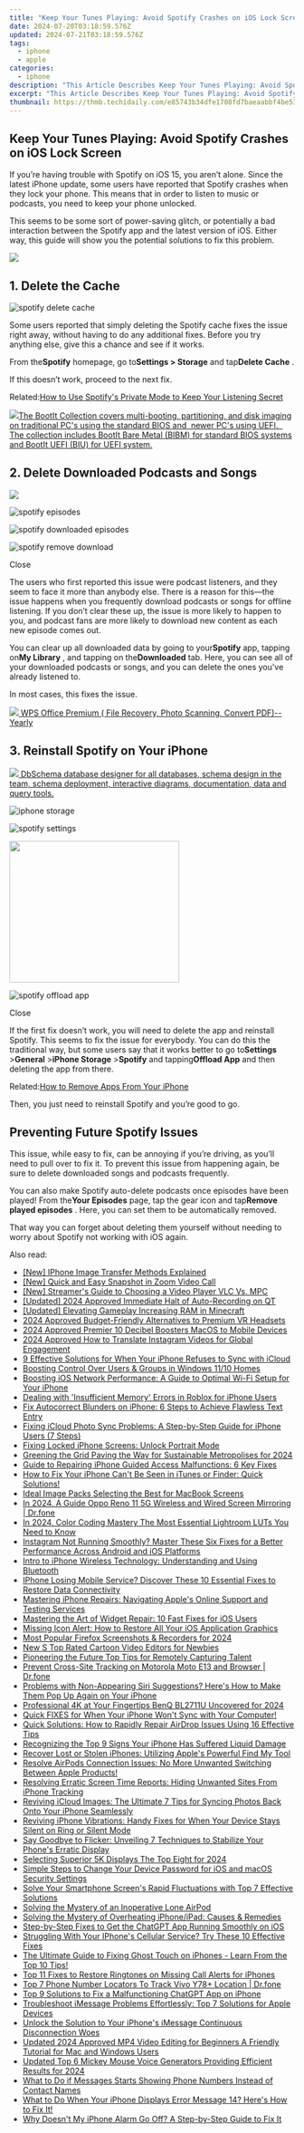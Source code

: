 ```yaml
---
title: "Keep Your Tunes Playing: Avoid Spotify Crashes on iOS Lock Screen"
date: 2024-07-20T03:18:59.576Z
updated: 2024-07-21T03:18:59.576Z
tags:
  - iphone
  - apple
categories:
  - iphone
description: "This Article Describes Keep Your Tunes Playing: Avoid Spotify Crashes on iOS Lock Screen"
excerpt: "This Article Describes Keep Your Tunes Playing: Avoid Spotify Crashes on iOS Lock Screen"
thumbnail: https://thmb.techidaily.com/e85743b34dfe1708fd7baeaabbf4be530a9d0acc972c34955c94cad23467f1e0.jpg
---
```


## Keep Your Tunes Playing: Avoid Spotify Crashes on iOS Lock Screen

 If you’re having trouble with Spotify on iOS 15, you aren’t alone. Since the latest iPhone update, some users have reported that Spotify crashes when they lock your phone. This means that in order to listen to music or podcasts, you need to keep your phone unlocked.

 This seems to be some sort of power-saving glitch, or potentially a bad interaction between the Spotify app and the latest version of iOS. Either way, this guide will show you the potential solutions to fix this problem.

<!-- affiliate ads begin -->
<a href="https://secure.2checkout.com/order/checkout.php?PRODS=4620780&QTY=1&AFFILIATE=108875&CART=1"><img src="https://secure.avangate.com/images/merchant/07dd4d5a72f5740ef0f035f201951476/728__90banner.jpg" border="0"></a>
<!-- affiliate ads end -->
## 1\. Delete the Cache

![spotify delete cache](https://static1.makeuseofimages.com/wordpress/wp-content/uploads/2021/11/spotify-delete-cache.png)

 Some users reported that simply deleting the Spotify cache fixes the issue right away, without having to do any additional fixes. Before you try anything else, give this a chance and see if it works.

 From the**Spotify** homepage, go to**Settings > Storage** and tap**Delete Cache** .

If this doesn’t work, proceed to the next fix.

 Related:[How to Use Spotify's Private Mode to Keep Your Listening Secret](https://www.makeuseof.com/how-to-use-spotify-private-mode/)

<!-- affiliate ads begin -->
<a href="https://secure.2checkout.com/order/checkout.php?PRODS=45152810&QTY=1&AFFILIATE=108875&CART=1"> <img src="https://secure.avangate.com/images/merchant/842ca578342915ccb8ae069595ba7233/products/copy_bootit-ss1_178x139.jpg" border="0">The BootIt Collection covers multi-booting, partitioning, and disk imaging on traditional PC's using the standard BIOS and  newer PC's using UEFI.   The collection includes BootIt Bare Metal (BIBM) for standard BIOS systems and BootIt UEFI (BIU) for UEFI system. 
</a>
<!-- affiliate ads end -->
## 2\. Delete Downloaded Podcasts and Songs

<!-- affiliate ads begin -->
<a href="https://secure.2checkout.com/order/checkout.php?PRODS=4621764&QTY=1&AFFILIATE=108875&CART=1"><img src="https://www.x-mirage.com/x-mirage/img/page-home.jpg" border="0"></a>
<!-- affiliate ads end -->
![spotify episodes](https://static1.makeuseofimages.com/wordpress/wp-content/uploads/2021/11/spotify-episodes.png)

![spotify downloaded episodes](https://static1.makeuseofimages.com/wordpress/wp-content/uploads/2021/11/spotify-downloaded-episodes.png)

![spotify remove download](https://static1.makeuseofimages.com/wordpress/wp-content/uploads/2021/11/spotify-remove-download.jpg)

Close

 The users who first reported this issue were podcast listeners, and they seem to face it more than anybody else. There is a reason for this—the issue happens when you frequently download podcasts or songs for offline listening. If you don’t clear these up, the issue is more likely to happen to you, and podcast fans are more likely to download new content as each new episode comes out.

 You can clear up all downloaded data by going to your**Spotify** app, tapping on**My Library** , and tapping on the**Downloaded** tab. Here, you can see all of your downloaded podcasts or songs, and you can delete the ones you’ve already listened to.

In most cases, this fixes the issue.

<!-- affiliate ads begin -->
<a href="https://secure.2checkout.com/order/checkout.php?PRODS=38729081&QTY=1&AFFILIATE=108875&CART=1"><img src="https://website-prod.cache.wpscdn.com/img/wps-office-pdf-editor-1x.890dbda.png" border="0">
WPS Office Premium ( File Recovery, Photo Scanning, Convert PDF)--Yearly</a>
<!-- affiliate ads end -->
## 3\. Reinstall Spotify on Your iPhone

<!-- affiliate ads begin -->
<a href="https://shop.dbschema.com/order/checkout.php?PRODS=19867419&QTY=1&AFFILIATE=108875&CART=1"> <img src="https://secure.avangate.com/images/merchant/176b22bab4e94a28619ca2433b2ef241/products/1_icon256.png" border="0">
DbSchema database designer for all databases, schema design in the team, schema deployment, interactive diagrams, documentation, data and query tools. </a>
<!-- affiliate ads end -->
![iphone storage](https://static1.makeuseofimages.com/wordpress/wp-content/uploads/2021/11/iphone-storage.jpg)

![spotify settings](https://static1.makeuseofimages.com/wordpress/wp-content/uploads/2021/11/spotify-settings.jpg)

<!-- affiliate ads begin -->
<a href="https://printrendy.pxf.io/c/5597632/1453719/17020" target="_top" id="1453719"><img src="//a.impactradius-go.com/display-ad/17020-1453719" border="0" alt="" width="300" height="250"/></a><img height="0" width="0" src="https://imp.pxf.io/i/5597632/1453719/17020" style="position:absolute;visibility:hidden;" border="0" />
<!-- affiliate ads end -->
![spotify offload app](https://static1.makeuseofimages.com/wordpress/wp-content/uploads/2021/11/spotify-offload-app.png)

Close

 If the first fix doesn’t work, you will need to delete the app and reinstall Spotify. This seems to fix the issue for everybody. You can do this the traditional way, but some users say that it works better to go to**Settings** \>**General** \>**iPhone Storage** \>**Spotify** and tapping**Offload App** and then deleting the app from there.

 Related:[How to Remove Apps From Your iPhone](https://www.makeuseof.com/tag/delete-offload-apps-save-space-iphone-ipad/)

Then, you just need to reinstall Spotify and you’re good to go.

## Preventing Future Spotify Issues

 This issue, while easy to fix, can be annoying if you’re driving, as you’ll need to pull over to fix it. To prevent this issue from happening again, be sure to delete downloaded songs and podcasts frequently.

 You can also make Spotify auto-delete podcasts once episodes have been played! From the**Your Episodes** page, tap the gear icon and tap**Remove played episodes** . Here, you can set them to be automatically removed.

 That way you can forget about deleting them yourself without needing to worry about Spotify not working with iOS again.


<ins class="adsbygoogle"
     style="display:block"
     data-ad-format="autorelaxed"
     data-ad-client="ca-pub-7571918770474297"
     data-ad-slot="1223367746"></ins>



<ins class="adsbygoogle"
     style="display:block"
     data-ad-client="ca-pub-7571918770474297"
     data-ad-slot="8358498916"
     data-ad-format="auto"
     data-full-width-responsive="true"></ins>

<span class="atpl-alsoreadstyle">Also read:</span>
<div><ul>
<li><a href="https://extra-support.techidaily.com/new-iphone-image-transfer-methods-explained/"><u>[New] IPhone Image Transfer Methods Explained</u></a></li>
<li><a href="https://screen-video-capture.techidaily.com/new-quick-and-easy-snapshot-in-zoom-video-call/"><u>[New] Quick and Easy Snapshot in Zoom Video Call</u></a></li>
<li><a href="https://some-guidance.techidaily.com/new-streamers-guide-to-choosing-a-video-player-vlc-vs-mpc/"><u>[New] Streamer's Guide to Choosing a Video Player  VLC Vs. MPC</u></a></li>
<li><a href="https://video-capture.techidaily.com/updated-2024-approved-immediate-halt-of-auto-recording-on-qt/"><u>[Updated] 2024 Approved  Immediate Halt of Auto-Recording on QT</u></a></li>
<li><a href="https://screen-recording.techidaily.com/updated-elevating-gameplay-increasing-ram-in-minecraft/"><u>[Updated] Elevating Gameplay  Increasing RAM in Minecraft</u></a></li>
<li><a href="https://extra-tips.techidaily.com/2024-approved-budget-friendly-alternatives-to-premium-vr-headsets/"><u>2024 Approved  Budget-Friendly Alternatives to Premium VR Headsets</u></a></li>
<li><a href="https://youtube-help.techidaily.com/2024-approved-premier-10-decibel-boosters-macos-to-mobile-devices/"><u>2024 Approved  Premier 10 Decibel Boosters  MacOS to Mobile Devices</u></a></li>
<li><a href="https://ai-video-translation.techidaily.com/2024-approved-how-to-translate-instagram-videos-for-global-engagement/"><u>2024 Approved How to Translate Instagram Videos for Global Engagement</u></a></li>
<li><a href="https://fox-that.techidaily.com/9-effective-solutions-for-when-your-iphone-refuses-to-sync-with-icloud/"><u>9 Effective Solutions for When Your iPhone Refuses to Sync with iCloud</u></a></li>
<li><a href="https://windows11.techidaily.com/boosting-control-over-users-and-groups-in-windows-1110-homes/"><u>Boosting Control Over Users & Groups in Windows 11/10 Homes</u></a></li>
<li><a href="https://fox-that.techidaily.com/boosting-ios-network-performance-a-guide-to-optimal-wi-fi-setup-for-your-iphone/"><u>Boosting iOS Network Performance: A Guide to Optimal Wi-Fi Setup for Your iPhone</u></a></li>
<li><a href="https://fox-that.techidaily.com/dealing-with-insufficient-memory-errors-in-roblox-for-iphone-users/"><u>Dealing with 'Insufficient Memory' Errors in Roblox for iPhone Users</u></a></li>
<li><a href="https://fox-that.techidaily.com/fix-autocorrect-blunders-on-iphone-6-steps-to-achieve-flawless-text-entry/"><u>Fix Autocorrect Blunders on iPhone: 6 Steps to Achieve Flawless Text Entry</u></a></li>
<li><a href="https://fox-that.techidaily.com/fixing-icloud-photo-sync-problems-a-step-by-step-guide-for-iphone-users-7-steps/"><u>Fixing iCloud Photo Sync Problems: A Step-by-Step Guide for iPhone Users (7 Steps)</u></a></li>
<li><a href="https://fox-that.techidaily.com/fixing-locked-iphone-screens-unlock-portrait-mode/"><u>Fixing Locked iPhone Screens: Unlock Portrait Mode</u></a></li>
<li><a href="https://youtube-stream.techidaily.com/greening-the-grid-paving-the-way-for-sustainable-metropolises-for-2024/"><u>Greening the Grid  Paving the Way for Sustainable Metropolises for 2024</u></a></li>
<li><a href="https://fox-that.techidaily.com/guide-to-repairing-iphone-guided-access-malfunctions-6-key-fixes/"><u>Guide to Repairing iPhone Guided Access Malfunctions: 6 Key Fixes</u></a></li>
<li><a href="https://fox-that.techidaily.com/how-to-fix-your-iphone-cant-be-seen-in-itunes-or-finder-quick-solutions/"><u>How to Fix Your iPhone Can't Be Seen in iTunes or Finder: Quick Solutions!</u></a></li>
<li><a href="https://fox-links.techidaily.com/ideal-image-packs-selecting-the-best-for-macbook-screens/"><u>Ideal Image Packs  Selecting the Best for MacBook Screens</u></a></li>
<li><a href="https://screen-mirror.techidaily.com/in-2024-a-guide-oppo-reno-11-5g-wireless-and-wired-screen-mirroring-drfone-by-drfone-android/"><u>In 2024, A Guide Oppo Reno 11 5G Wireless and Wired Screen Mirroring | Dr.fone</u></a></li>
<li><a href="https://extra-tips.techidaily.com/in-2024-color-coding-mastery-the-most-essential-lightroom-luts-you-need-to-know/"><u>In 2024, Color Coding Mastery  The Most Essential Lightroom LUTs You Need to Know</u></a></li>
<li><a href="https://fox-that.techidaily.com/instagram-not-running-smoothly-master-these-six-fixes-for-a-better-performance-across-android-and-ios-platforms/"><u>Instagram Not Running Smoothly? Master These Six Fixes for a Better Performance Across Android and iOS Platforms</u></a></li>
<li><a href="https://fox-that.techidaily.com/intro-to-iphone-wireless-technology-understanding-and-using-bluetooth/"><u>Intro to iPhone Wireless Technology: Understanding and Using Bluetooth</u></a></li>
<li><a href="https://fox-that.techidaily.com/iphone-losing-mobile-service-discover-these-10-essential-fixes-to-restore-data-connectivity/"><u>IPhone Losing Mobile Service? Discover These 10 Essential Fixes to Restore Data Connectivity</u></a></li>
<li><a href="https://fox-that.techidaily.com/mastering-iphone-repairs-navigating-apples-online-support-and-testing-services/"><u>Mastering iPhone Repairs: Navigating Apple's Online Support and Testing Services</u></a></li>
<li><a href="https://fox-that.techidaily.com/mastering-the-art-of-widget-repair-10-fast-fixes-for-ios-users/"><u>Mastering the Art of Widget Repair: 10 Fast Fixes for iOS Users</u></a></li>
<li><a href="https://fox-that.techidaily.com/missing-icon-alert-how-to-restore-all-your-ios-application-graphics/"><u>Missing Icon Alert: How to Restore All Your iOS Application Graphics</u></a></li>
<li><a href="https://screen-video-capture.techidaily.com/most-popular-firefox-screenshots-and-recorders-for-2024/"><u>Most Popular Firefox Screenshots & Recorders for 2024</u></a></li>
<li><a href="https://smart-video-editing.techidaily.com/new-s-top-rated-cartoon-video-editors-for-newbies/"><u>New S Top Rated Cartoon Video Editors for Newbies</u></a></li>
<li><a href="https://digital-screen-recording.techidaily.com/pioneering-the-future-top-tips-for-remotely-capturing-talent/"><u>Pioneering the Future  Top Tips for Remotely Capturing Talent</u></a></li>
<li><a href="https://fake-location.techidaily.com/prevent-cross-site-tracking-on-motorola-moto-e13-and-browser-drfone-by-drfone-virtual-android/"><u>Prevent Cross-Site Tracking on Motorola Moto E13 and Browser | Dr.fone</u></a></li>
<li><a href="https://fox-that.techidaily.com/problems-with-non-appearing-siri-suggestions-heres-how-to-make-them-pop-up-again-on-your-iphone/"><u>Problems with Non-Appearing Siri Suggestions? Here's How to Make Them Pop Up Again on Your iPhone</u></a></li>
<li><a href="https://extra-approaches.techidaily.com/professional-4k-at-your-fingertips-benq-bl2711u-uncovered-for-2024/"><u>Professional 4K at Your Fingertips  BenQ BL2711U Uncovered for 2024</u></a></li>
<li><a href="https://fox-that.techidaily.com/1721478024010-quick-fixes-for-when-your-iphone-wont-sync-with-your-computer/"><u>Quick FIXES for When Your iPhone Won't Sync with Your Computer!</u></a></li>
<li><a href="https://fox-that.techidaily.com/quick-solutions-how-to-rapidly-repair-airdrop-issues-using-16-effective-tips/"><u>Quick Solutions: How to Rapidly Repair AirDrop Issues Using 16 Effective Tips</u></a></li>
<li><a href="https://fox-that.techidaily.com/recognizing-the-top-9-signs-your-iphone-has-suffered-liquid-damage/"><u>Recognizing the Top 9 Signs Your iPhone Has Suffered Liquid Damage</u></a></li>
<li><a href="https://fox-that.techidaily.com/recover-lost-or-stolen-iphones-utilizing-apples-powerful-find-my-tool/"><u>Recover Lost or Stolen iPhones: Utilizing Apple's Powerful Find My Tool</u></a></li>
<li><a href="https://fox-that.techidaily.com/1721451452625-resolve-airpods-connection-issues-no-more-unwanted-switching-between-apple-products/"><u>Resolve AirPods Connection Issues: No More Unwanted Switching Between Apple Products!</u></a></li>
<li><a href="https://fox-that.techidaily.com/resolving-erratic-screen-time-reports-hiding-unwanted-sites-from-iphone-tracking/"><u>Resolving Erratic Screen Time Reports: Hiding Unwanted Sites From iPhone Tracking</u></a></li>
<li><a href="https://fox-that.techidaily.com/reviving-icloud-images-the-ultimate-7-tips-for-syncing-photos-back-onto-your-iphone-seamlessly/"><u>Reviving iCloud Images: The Ultimate 7 Tips for Syncing Photos Back Onto Your iPhone Seamlessly</u></a></li>
<li><a href="https://fox-that.techidaily.com/reviving-iphone-vibrations-handy-fixes-for-when-your-device-stays-silent-on-ring-or-silent-mode/"><u>Reviving iPhone Vibrations: Handy Fixes for When Your Device Stays Silent on Ring or Silent Mode</u></a></li>
<li><a href="https://fox-that.techidaily.com/say-goodbye-to-flicker-unveiling-7-techniques-to-stabilize-your-phones-erratic-display/"><u>Say Goodbye to Flicker: Unveiling 7 Techniques to Stabilize Your Phone's Erratic Display</u></a></li>
<li><a href="https://extra-support.techidaily.com/selecting-superior-5k-displays-the-top-eight-for-2024/"><u>Selecting Superior 5K Displays  The Top Eight for 2024</u></a></li>
<li><a href="https://fox-that.techidaily.com/simple-steps-to-change-your-device-password-for-ios-and-macos-security-settings/"><u>Simple Steps to Change Your Device Password for iOS and macOS Security Settings</u></a></li>
<li><a href="https://fox-that.techidaily.com/solve-your-smartphone-screens-rapid-fluctuations-with-top-7-effective-solutions/"><u>Solve Your Smartphone Screen's Rapid Fluctuations with Top 7 Effective Solutions</u></a></li>
<li><a href="https://fox-that.techidaily.com/solving-the-mystery-of-an-inoperative-lone-airpod/"><u>Solving the Mystery of an Inoperative Lone AirPod</u></a></li>
<li><a href="https://fox-that.techidaily.com/solving-the-mystery-of-overheating-iphoneipad-causes-and-remedies/"><u>Solving the Mystery of Overheating iPhone/iPad: Causes & Remedies</u></a></li>
<li><a href="https://fox-that.techidaily.com/step-by-step-fixes-to-get-the-chatgpt-app-running-smoothly-on-ios/"><u>Step-by-Step Fixes to Get the ChatGPT App Running Smoothly on iOS</u></a></li>
<li><a href="https://fox-that.techidaily.com/struggling-with-your-iphones-cellular-service-try-these-10-effective-fixes/"><u>Struggling With Your IPhone's Cellular Service? Try These 10 Effective Fixes</u></a></li>
<li><a href="https://fox-that.techidaily.com/1721466911363-the-ultimate-guide-to-fixing-ghost-touch-on-iphones-learn-from-the-top-10-tips/"><u>The Ultimate Guide to Fixing Ghost Touch on iPhones - Learn From the Top 10 Tips!</u></a></li>
<li><a href="https://fox-that.techidaily.com/top-11-fixes-to-restore-ringtones-on-missing-call-alerts-for-iphones/"><u>Top 11 Fixes to Restore Ringtones on Missing Call Alerts for iPhones</u></a></li>
<li><a href="https://android-location-track.techidaily.com/top-7-phone-number-locators-to-track-vivo-y78plus-location-drfone-by-drfone-virtual-android/"><u>Top 7 Phone Number Locators To Track Vivo Y78+ Location | Dr.fone</u></a></li>
<li><a href="https://fox-that.techidaily.com/top-9-solutions-to-fix-a-malfunctioning-chatgpt-app-on-iphone/"><u>Top 9 Solutions to Fix a Malfunctioning ChatGPT App on iPhone</u></a></li>
<li><a href="https://fox-that.techidaily.com/troubleshoot-imessage-problems-effortlessly-top-7-solutions-for-apple-devices/"><u>Troubleshoot iMessage Problems Effortlessly: Top 7 Solutions for Apple Devices</u></a></li>
<li><a href="https://fox-that.techidaily.com/unlock-the-solution-to-your-iphones-imessage-continuous-disconnection-woes/"><u>Unlock the Solution to Your iPhone's iMessage Continuous Disconnection Woes</u></a></li>
<li><a href="https://video-creation-software.techidaily.com/updated-2024-approved-mp4-video-editing-for-beginners-a-friendly-tutorial-for-mac-and-windows-users/"><u>Updated 2024 Approved MP4 Video Editing for Beginners A Friendly Tutorial for Mac and Windows Users</u></a></li>
<li><a href="https://ai-voice-clone.techidaily.com/updated-top-6-mickey-mouse-voice-generators-providing-efficient-results-for-2024/"><u>Updated Top 6 Mickey Mouse Voice Generators Providing Efficient Results for 2024</u></a></li>
<li><a href="https://fox-that.techidaily.com/what-to-do-if-messages-starts-showing-phone-numbers-instead-of-contact-names/"><u>What to Do if Messages Starts Showing Phone Numbers Instead of Contact Names</u></a></li>
<li><a href="https://fox-that.techidaily.com/what-to-do-when-your-iphone-displays-error-message-14-heres-how-to-fix-it/"><u>What to Do When Your iPhone Displays Error Message 14? Here's How to Fix It!</u></a></li>
<li><a href="https://fox-that.techidaily.com/1721476912000-why-doesnt-my-iphone-alarm-go-off-a-step-by-step-guide-to-fix-it/"><u>Why Doesn't My iPhone Alarm Go Off? A Step-by-Step Guide to Fix It</u></a></li>
</ul></div>

